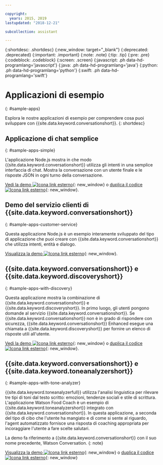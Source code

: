 ```yaml
---

copyright:
  years: 2015, 2019
lastupdated: "2018-12-21"

subcollection: assistant

---
```


{:shortdesc: .shortdesc}
{:new_window: target="_blank"}
{:deprecated: .deprecated}
{:important: .important}
{:note: .note}
{:tip: .tip}
{:pre: .pre}
{:codeblock: .codeblock}
{:screen: .screen}
{:javascript: .ph data-hd-programlang='javascript'}
{:java: .ph data-hd-programlang='java'}
{:python: .ph data-hd-programlang='python'}
{:swift: .ph data-hd-programlang='swift'}

# Applicazioni di esempio
{: #sample-apps}

Esplora le nostre applicazioni di esempio per comprendere cosa puoi sviluppare con {{site.data.keyword.conversationshort}}.
{: shortdesc}

## Applicazione di chat semplice
{: #sample-apps-simple}

L'applicazione Node.js mostra in che modo {{site.data.keyword.conversationshort}} utilizza gli intenti in una semplice interfaccia di chat. Mostra la conversazione con un utente finale e le risposte JSON in ogni turno della conversazione.

[Vedi la demo ![Icona link esterno](../../icons/launch-glyph.svg "Icona link esterno")](https://watson-assistant-simple.ng.bluemix.net/){: new_window} o [duplica il codice ![Icona link esterno](../../icons/launch-glyph.svg "Icona link esterno")](https://github.com/watson-developer-cloud/assistant-simple){: new_window}.

## Demo del servizio clienti di {{site.data.keyword.conversationshort}} 
{: #sample-apps-customer-service}

Questa applicazione Node.js è un esempio interamente sviluppato del tipo di applicazione che puoi creare con {{site.data.keyword.conversationshort}} che utilizza intenti, entità e dialogo.

[Visualizza la demo ![Icona link esterno](../../icons/launch-glyph.svg "Icona link esterno")](https://watson-assistant-demo.ng.bluemix.net/){: new_window}.

## {{site.data.keyword.conversationshort}} e {{site.data.keyword.discoveryshort}}
{: #sample-apps-with-discovery}

Questa applicazione mostra la combinazione di {{site.data.keyword.conversationshort}} e {{site.data.keyword.discoveryshort}}. In primo luogo, gli utenti pongono domande al servizio {{site.data.keyword.conversationshort}}. Se {{site.data.keyword.conversationshort}} non è in grado di rispondere con sicurezza, {{site.data.keyword.conversationshort}} Enhanced esegue una chiamata a {{site.data.keyword.discoveryshort}} per fornire un elenco di risposte utili all'utente.

[Vedi la demo ![Icona link esterno](../../icons/launch-glyph.svg "Icona link esterno")](https://assistant-with-discovery-openwhisk-demo.ng.bluemix.net/){: new_window} o [duplica il codice ![Icona link esterno](../../icons/launch-glyph.svg "Icona link esterno")](https://github.com/watson-developer-cloud/assistant-with-discovery-openwhisk){: new_window}.

## {{site.data.keyword.conversationshort}} e {{site.data.keyword.toneanalyzershort}}
{: #sample-apps-with-tone-analyzer}

{{site.data.keyword.toneanalyzerfull}} utilizza l'analisi linguistica per rilevare tre tipi di toni dal testo scritto: emozioni, tendenze sociali e stile di scrittura. L'applicazione Watson Food Coach è un esempio di {{site.data.keyword.toneanalyzershort}} integrato con {{site.data.keyword.conversationshort}}. In questa applicazione, a seconda del tipo di cibo che l'utente ha mangiato e di come si sente al riguardo, l'agent automatizzato fornisce una risposta di coaching appropriata per incoraggiare l'utente a fare scelte salutari.

La demo fa riferimento a {{site.data.keyword.conversationshort}} con il suo nome precedente, Watson Conversation.
{: note}

[Visualizza la demo ![Icona link esterno](../../icons/launch-glyph.svg "Icona link esterno")](https://food-coach.ng.bluemix.net/){: new_window} o [duplica il codice ![Icona link esterno](../../icons/launch-glyph.svg "Icona link esterno")](https://github.com/watson-developer-cloud/food-coach){: new_window}
